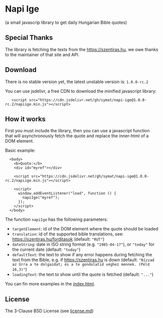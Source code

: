 # Napi Ige

(a small javascrip library to get daily Hungarian Bible quotes)

## Special Thanks

The library is fetching the texts from the https://szentiras.hu, we owe thanks to the maintainer of that site and API.

## Download

There is no stable version yet, the latest unstable version is: `1.0.0-rc.2`

You can use jsdelivr, a free CDN to download the minified javascript library:

```
   <script src="https://cdn.jsdelivr.net/gh/symat/napi-ige@1.0.0-rc.2/napiige.min.js"></script>
```

## How it works

First you must include the library, then you can use a javascript function that will asynchronously fetch the quote and replace the inner-html of a DOM element.

Basic example:

```
  <body>
    <b>Quote:</b>
    <div id="myref"></div>

    <script src="https://cdn.jsdelivr.net/gh/symat/napi-ige@1.0.0-rc.2/napiige.min.js"></script>

    <script>
      window.addEventListener("load", function () {
        napiIge("myref");
      });
    </script>
  </body>
```

The function `napiIge` has the following parameters:

- `targetElement`: id of the DOM element where the quote should be loaded
- `translation`: id of the supported bible translations, see: https://szentiras.hu/forditasok (default: `"RUT"`)
- `dateString`: date in ISO string format (e.g. `"1985-04-17"`), or `"today"` for the current date (default: `"today"`)
- `defaultText`: the text to show if any error happens during fetching the text from the Bible, e.g. if https://szentiras.hu is down (default: `"Bízzad az Úrra a te dolgaidat; és a te gondolatid véghez mennek. (Péld 16,3)"`)
- `loadingText`: the text to show until the quote is fetched (default: `"..."`)

You can fin more examples in the [index.html](index.html).

## License

The 3-Clause BSD License (see [license.md](license.md))
